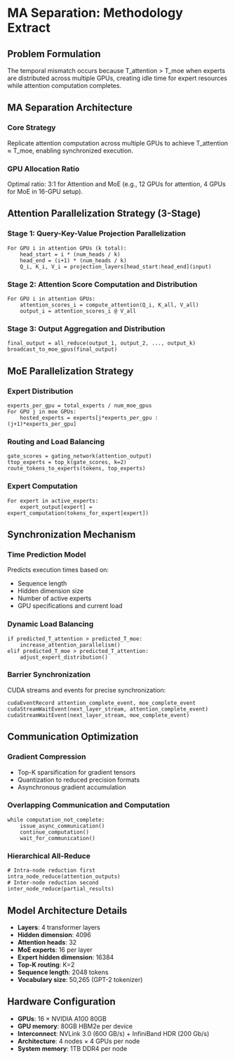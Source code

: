 # MA Separation: Methodology Extract

## Problem Formulation
The temporal mismatch occurs because T_attention > T_moe when experts are distributed across multiple GPUs, creating idle time for expert resources while attention computation completes.

## MA Separation Architecture
### Core Strategy
Replicate attention computation across multiple GPUs to achieve T_attention ≈ T_moe, enabling synchronized execution.

### GPU Allocation Ratio
Optimal ratio: 3:1 for Attention and MoE (e.g., 12 GPUs for attention, 4 GPUs for MoE in 16-GPU setup).

## Attention Parallelization Strategy (3-Stage)

### Stage 1: Query-Key-Value Projection Parallelization
```
For GPU i in attention GPUs (k total):
    head_start = i * (num_heads / k)
    head_end = (i+1) * (num_heads / k)
    Q_i, K_i, V_i = projection_layers[head_start:head_end](input)
```

### Stage 2: Attention Score Computation and Distribution
```
For GPU i in attention GPUs:
    attention_scores_i = compute_attention(Q_i, K_all, V_all)
    output_i = attention_scores_i @ V_all
```

### Stage 3: Output Aggregation and Distribution
```
final_output = all_reduce(output_1, output_2, ..., output_k)
broadcast_to_moe_gpus(final_output)
```

## MoE Parallelization Strategy

### Expert Distribution
```
experts_per_gpu = total_experts / num_moe_gpus
For GPU j in moe GPUs:
    hosted_experts = experts[j*experts_per_gpu : (j+1)*experts_per_gpu]
```

### Routing and Load Balancing
```
gate_scores = gating_network(attention_output)
ttop_experts = top_k(gate_scores, k=2)
route_tokens_to_experts(tokens, top_experts)
```

### Expert Computation
```
For expert in active_experts:
    expert_output[expert] = expert_computation(tokens_for_expert[expert])
```

## Synchronization Mechanism

### Time Prediction Model
Predicts execution times based on:
- Sequence length
- Hidden dimension size
- Number of active experts
- GPU specifications and current load

### Dynamic Load Balancing
```
if predicted_T_attention > predicted_T_moe:
    increase_attention_parallelism()
elif predicted_T_moe > predicted_T_attention:
    adjust_expert_distribution()
```

### Barrier Synchronization
CUDA streams and events for precise synchronization:
```
cudaEventRecord attention_complete_event, moe_complete_event
cudaStreamWaitEvent(next_layer_stream, attention_complete_event)
cudaStreamWaitEvent(next_layer_stream, moe_complete_event)
```

## Communication Optimization

### Gradient Compression
- Top-K sparsification for gradient tensors
- Quantization to reduced precision formats
- Asynchronous gradient accumulation

### Overlapping Communication and Computation
```
while computation_not_complete:
    issue_async_communication()
    continue_computation()
    wait_for_communication()
```

### Hierarchical All-Reduce
```
# Intra-node reduction first
intra_node_reduce(attention_outputs)
# Inter-node reduction second
inter_node_reduce(partial_results)
```

## Model Architecture Details
- **Layers**: 4 transformer layers
- **Hidden dimension**: 4096
- **Attention heads**: 32
- **MoE experts**: 16 per layer
- **Expert hidden dimension**: 16384
- **Top-K routing**: K=2
- **Sequence length**: 2048 tokens
- **Vocabulary size**: 50,265 (GPT-2 tokenizer)

## Hardware Configuration
- **GPUs**: 16 × NVIDIA A100 80GB
- **GPU memory**: 80GB HBM2e per device
- **Interconnect**: NVLink 3.0 (600 GB/s) + InfiniBand HDR (200 Gb/s)
- **Architecture**: 4 nodes × 4 GPUs per node
- **System memory**: 1TB DDR4 per node